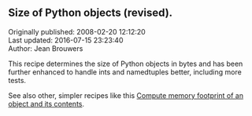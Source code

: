## Size of Python objects (revised).  
Originally published: 2008-02-20 12:12:20  
Last updated: 2016-07-15 23:23:40  
Author: Jean Brouwers  
  
This recipe determines the size of Python objects in bytes and has been further enhanced to handle ints and namedtuples better, including more tests.

See also other, simpler recipes like this  [Compute memory footprint of an object and its contents](http://code.activestate.com/recipes/577504).